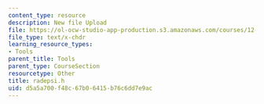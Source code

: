 ```yaml
---
content_type: resource
description: New file Upload
file: https://ol-ocw-studio-app-production.s3.amazonaws.com/courses/12-811-tropical-meteorology-spring-2011/d5a5a700f48c67b06415b76c6dd7e9ac_radepsi.h
file_type: text/x-chdr
learning_resource_types:
- Tools
parent_title: Tools
parent_type: CourseSection
resourcetype: Other
title: radepsi.h
uid: d5a5a700-f48c-67b0-6415-b76c6dd7e9ac
---
```

